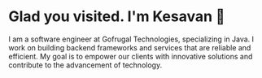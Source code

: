 # Glad you visited. I'm Kesavan 💚

I am a software engineer at Gofrugal Technologies, specializing in Java. I work on building backend frameworks and services that are reliable and efficient. My goal is to empower our clients with innovative solutions and contribute to the advancement of technology.

